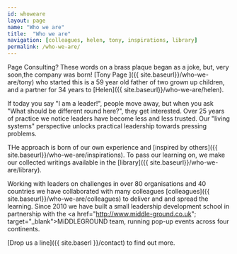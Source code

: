 ```yaml
---
id: whoweare
layout: page
name: "Who we are"
title:  "Who we are"
navigation: [colleagues, helen, tony, inspirations, library]
permalink: /who-we-are/
---
```


Page Consulting? These words on a brass plaque began as a joke, but, very soon,the company was born! [Tony Page ]({{ site.baseurl}}/who-we-are/tony) who started this is a 59 year old father of two grown up children, and a partner for 34 years to [Helen]({{ site.baseurl}}/who-we-are/helen). 

If today you say "I am a leader!", people move away, but when you ask "What should be different round here?", they get interested. Over 25 years of practice we notice leaders have become less and less trusted. Our "living systems" perspective unlocks practical leadership towards pressing problems. 

THe approach is born of our own experience and [inspired by others]({{ site.baseurl}}/who-we-are/inspirations). To pass our learning on, we make our collected writings available in the [library]({{ site.baseurl}}/who-we-are/library).

Working with leaders on challenges in over 80 organisations and 40 countries we have collaborated with many colleagues [colleagues]({{ site.baseurl}}/who-we-are/colleagues) to deliver and and spread the learning. Since 2010 we have built a small leadership development school in partnership with the <a href="http://www.middle-ground.co.uk"; target="_blank">MiDDLEGROUND</a> team, running pop-up events across four continents. 

[Drop us a line]({{ site.baserl }}/contact) to find out more. 



